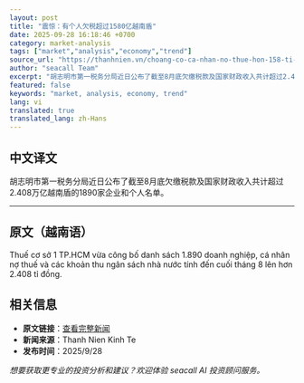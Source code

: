 ```yaml
---
layout: post
title: "震惊：有个人欠税超过1580亿越南盾"
date: 2025-09-28 16:18:46 +0700
category: market-analysis
tags: ["market","analysis","economy","trend"]
source_url: "https://thanhnien.vn/choang-co-ca-nhan-no-thue-hon-158-ti-dong-185250928164323918.htm"
author: "seacall Team"
excerpt: "胡志明市第一税务分局近日公布了截至8月底欠缴税款及国家财政收入共计超过2.408万亿越南盾的1890家企业和个人名单。..."
featured: false
keywords: "market, analysis, economy, trend"
lang: vi
translated: true
translated_lang: zh-Hans
---
```


## 中文译文

胡志明市第一税务分局近日公布了截至8月底欠缴税款及国家财政收入共计超过2.408万亿越南盾的1890家企业和个人名单。

---

## 原文（越南语）

Thuế cơ sở 1 TP.HCM vừa c&ocirc;ng bố danh s&aacute;ch 1.890 doanh nghiệp, c&aacute; nh&acirc;n nợ thuế v&agrave; c&aacute;c khoản thu ng&acirc;n s&aacute;ch nh&agrave; nước t&iacute;nh đến cuối th&aacute;ng 8 l&ecirc;n hơn 2.408 tỉ đồng.

## 相关信息

- **原文链接**：[查看完整新闻](https://thanhnien.vn/choang-co-ca-nhan-no-thue-hon-158-ti-dong-185250928164323918.htm)
- **新闻来源**：Thanh Nien Kinh Te
- **发布时间**：2025/9/28

*想要获取更专业的投资分析和建议？欢迎体验 seacall AI 投资顾问服务。*